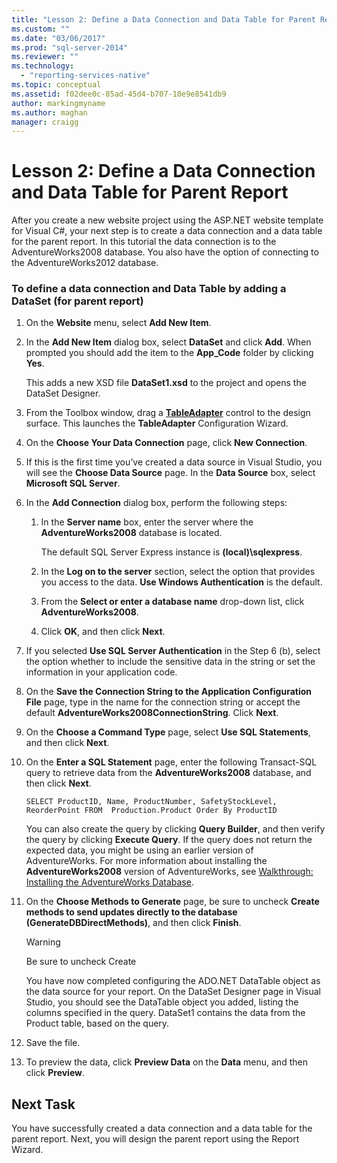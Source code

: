 ```yaml
---
title: "Lesson 2: Define a Data Connection and Data Table for Parent Report | Microsoft Docs"
ms.custom: ""
ms.date: "03/06/2017"
ms.prod: "sql-server-2014"
ms.reviewer: ""
ms.technology: 
  - "reporting-services-native"
ms.topic: conceptual
ms.assetid: f02dee0c-85ad-45d4-b707-10e9e8541db9
author: markingmyname
ms.author: maghan
manager: craigg
---
```

# Lesson 2: Define a Data Connection and Data Table for Parent Report
  After you create a new website project using the ASP.NET website template for Visual C#, your next step is to create a data connection and a data table for the parent report. In this tutorial the data connection is to the AdventureWorks2008 database. You also have the option of connecting to the AdventureWorks2012 database.  
  
### To define a data connection and Data Table by adding a DataSet (for parent report)  
  
1.  On the **Website** menu, select **Add New Item**.  
  
2.  In the **Add New Item** dialog box, select **DataSet** and click **Add**. When prompted you should add the item to the **App_Code** folder by clicking **Yes**.  
  
     This adds a new XSD file **DataSet1.xsd** to the project and opens the DataSet Designer.  
  
3.  From the Toolbox window, drag a **[TableAdapter](http://msdn.microsoft.com/library/bz9tthwx\(v=vs.100\).aspx)** control to the design surface. This launches the **TableAdapter** Configuration Wizard.  
  
4.  On the **Choose Your Data Connection** page, click **New Connection**.  
  
5.  If this is the first time you’ve created a data source in Visual Studio, you will see the **Choose Data Source** page. In the **Data Source** box, select **Microsoft SQL Server**.  
  
6.  In the **Add Connection** dialog box, perform the following steps:  
  
    1.  In the **Server name** box, enter the server where the **AdventureWorks2008** database is located.  
  
         The default SQL Server Express instance is **(local)\sqlexpress**.  
  
    2.  In the **Log on to the server** section, select the option that provides you access to the data. **Use Windows Authentication** is the default.  
  
    3.  From the **Select or enter a database name** drop-down list, click **AdventureWorks2008**.  
  
    4.  Click **OK**, and then click **Next**.  
  
7.  If you selected **Use SQL Server Authentication** in the Step 6 (b), select the option whether to include the sensitive data in the string or set the information in your application code.  
  
8.  On the **Save the Connection String to the Application Configuration File** page, type in the name for the connection string or accept the default **AdventureWorks2008ConnectionString**. Click **Next**.  
  
9. On the **Choose a Command Type** page, select **Use SQL Statements**, and then click **Next**.  
  
10. On the **Enter a SQL Statement** page, enter the following Transact-SQL query to retrieve data from the **AdventureWorks2008** database, and then click **Next**.  
  
    ```  
    SELECT ProductID, Name, ProductNumber, SafetyStockLevel, ReorderPoint FROM  Production.Product Order By ProductID  
    ```  
  
     You can also create the query by clicking **Query Builder**, and then verify the query by clicking **Execute Query**. If the query does not return the expected data, you might be using an earlier version of AdventureWorks. For more information about installing the **AdventureWorks2008** version of AdventureWorks, see [Walkthrough: Installing the AdventureWorks Database](http://msdn.microsoft.com/library/aa992075\(v=vs.100\).aspx).  
  
11. On the **Choose Methods to Generate** page, be sure to uncheck **Create methods to send updates directly to the database (GenerateDBDirectMethods)**, and then click **Finish**.  
  
    > [!WARNING]  
    >  Be sure to uncheck Create  
  
     You have now completed configuring the ADO.NET DataTable object as the data source for your report. On the DataSet Designer page in Visual Studio, you should see the DataTable object you added, listing the columns specified in the query. DataSet1 contains the data from the Product table, based on the query.  
  
12. Save the file.  
  
13. To preview the data, click **Preview Data** on the **Data** menu, and then click **Preview**.  
  
## Next Task  
 You have successfully created a data connection and a data table for the parent report. Next, you will design the parent report using the Report Wizard.  
  
  
